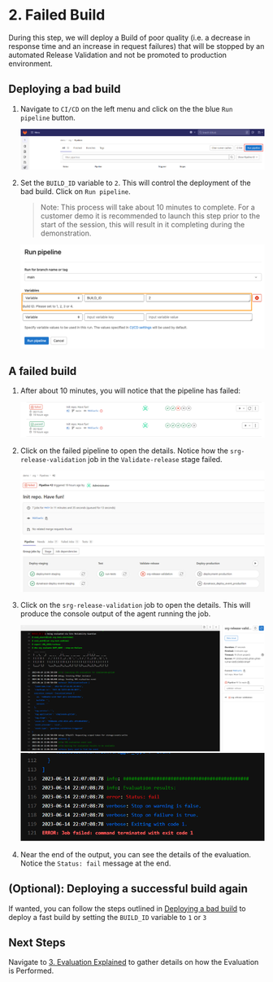 # 2. Failed Build

During this step, we will deploy a Build of poor quality (i.e. a decrease in response time and an increase in request failures) that will be stopped by an automated Release Validation and not be promoted to production environment.

## Deploying a bad build

1. Navigate to `CI/CD` on the left menu and click on the the blue `Run pipeline` button.
   
    ![gitlab-cicd](assets/gitlab_pipe_run_build.png)

2. Set the `BUILD_ID` variable to `2`. This will control the deployment of the bad build. Click on `Run pipeline`. 
    > Note: This process will take about 10 minutes to complete. For a customer demo it is recommended to launch this step prior to the start of the session, this will result in it completing during the demonstration.

    ![demo_gitlab_cicd_build_2](assets/demo_gitlab_cicd_build_2.png)

## A failed build

1. After about 10 minutes, you will notice that the pipeline has failed:
   
    ![failed-run](assets/gitlab_cicd_pipeline_failed.png)

2. Click on the failed pipeline to open the details. Notice how the `srg-release-validation` job in the `Validate-release` stage failed. 
   
    ![failed-run](assets/gitlab_cicd_pipeline_failed_stages.png)

3. Click on the `srg-release-validation` job to open the details. This will produce the console output of the agent running the job.
   
    ![failed-run](assets/gitlab_cicd_pipeline_failed_jobdetails_1.png)
    ![failed-run](assets/gitlab_cicd_pipeline_failed_jobdetails_2.png)

4. Near the end of the output, you can see the details of the evaluation. Notice the `Status: fail` message at the end. 

## (Optional): Deploying a successful build again

If wanted, you can follow the steps outlined in [Deploying a bad build](#deploying-a-bad-build) to deploy a fast build by setting the `BUILD_ID` variable to `1` or `3`

## Next Steps
Navigate to [3. Evaluation Explained](03_03_Evaluation_Explained.md) to gather details on how the Evaluation is Performed.